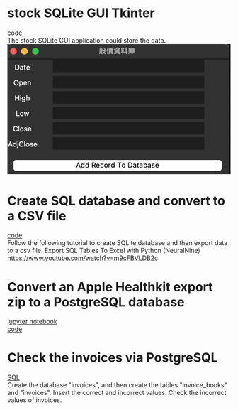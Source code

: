 # stock SQLite GUI Tkinter 
[code](./stockSQLiteGUItkinter/db.py) <br> 
The stock SQLite GUI application could store the data.
![image](./stock_db.png)

# Create SQL database and convert to a CSV file
[code](./SQLiteToCsv/exportSQLtoCSV.py) <br> 
Follow the following tutorial to create SQLite database and then export data to a csv file.
Export SQL Tables To Excel with Python (NeuralNine) 
https://www.youtube.com/watch?v=m9cFBVLDB2c 

# Convert an Apple Healthkit export zip to a PostgreSQL database
[jupyter notebook](./AppleHealthkitExportZipToPostgreSQL/healthkit_to_postgresql.ipynb) <br>
[code](./AppleHealthkitExportZipToPostgreSQL/healthkit_to_postgresql.py)

# Check the invoices via PostgreSQL 
[SQL](./checkInvoice/checkInvoice.sql) <br> 
Create the database "invoices", and then create the tables "invoice_books" and "invoices". Insert the correct and incorrect values. Check the incorrect values of invoices.